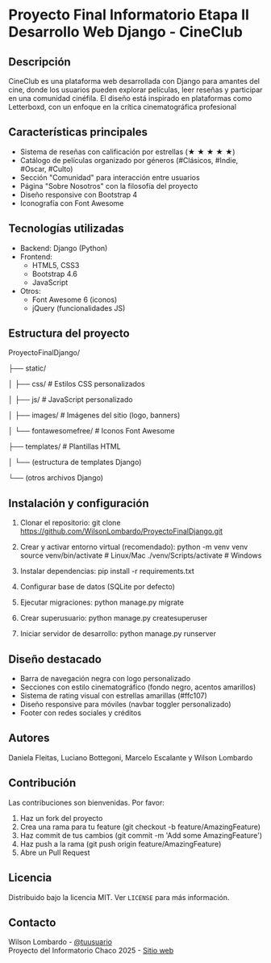 # Proyecto Final Informatorio Etapa II Desarrollo Web Django - CineClub

## Descripción
CineClub es una plataforma web desarrollada con Django para amantes del cine, donde los usuarios pueden explorar películas, leer reseñas y participar en una comunidad cinéfila. El diseño está inspirado en plataformas como Letterboxd, con un enfoque en la crítica cinematográfica profesional

## Características principales
- Sistema de reseñas con calificación por estrellas (★ ★ ★ ★ ★)
- Catálogo de películas organizado por géneros (#Clásicos, #Indie, #Oscar, #Culto)
- Sección "Comunidad" para interacción entre usuarios
- Página "Sobre Nosotros" con la filosofía del proyecto
- Diseño responsive con Bootstrap 4
- Iconografía con Font Awesome

## Tecnologías utilizadas
- Backend: Django (Python)
- Frontend: 
  - HTML5, CSS3
  - Bootstrap 4.6
  - JavaScript
- Otros:
  - Font Awesome 6 (iconos)
  - jQuery (funcionalidades JS)

## Estructura del proyecto
ProyectoFinalDjango/

├── static/

│ ├── css/ # Estilos CSS personalizados

│ ├── js/ # JavaScript personalizado

│ ├── images/ # Imágenes del sitio (logo, banners)

│ └── fontawesomefree/ # Iconos Font Awesome

├── templates/ # Plantillas HTML

│ └── (estructura de templates Django)

└── (otros archivos Django)


## Instalación y configuración
1. Clonar el repositorio:
   git clone https://github.com/WilsonLombardo/ProyectoFinalDjango.git

2. Crear y activar entorno virtual (recomendado):
   python -m venv venv
   source venv/bin/activate  # Linux/Mac
   ./venv/Scripts/activate     # Windows

3. Instalar dependencias:
   pip install -r requirements.txt

4. Configurar base de datos (SQLite por defecto)

5. Ejecutar migraciones:
   python manage.py migrate

6. Crear superusuario:
   python manage.py createsuperuser

7. Iniciar servidor de desarrollo:
   python manage.py runserver

## Diseño destacado
- Barra de navegación negra con logo personalizado
- Secciones con estilo cinematográfico (fondo negro, acentos amarillos)
- Sistema de rating visual con estrellas amarillas (#ffc107)
- Diseño responsive para móviles (navbar toggler personalizado)
- Footer con redes sociales y créditos

## Autores
Daniela Fleitas, Luciano Bottegoni, Marcelo Escalante y Wilson Lombardo

## Contribución
Las contribuciones son bienvenidas. Por favor:
1. Haz un fork del proyecto
2. Crea una rama para tu feature (git checkout -b feature/AmazingFeature)
3. Haz commit de tus cambios (git commit -m 'Add some AmazingFeature')
4. Haz push a la rama (git push origin feature/AmazingFeature)
5. Abre un Pull Request

## Licencia
Distribuido bajo la licencia MIT. Ver `LICENSE` para más información.

## Contacto
Wilson Lombardo - [@tuusuario](https://github.com/WilsonLombardo)  
Proyecto del Informatorio Chaco 2025 - [Sitio web](https://campus-informatorio.chaco.gob.ar)
